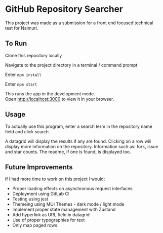 # GitHub Repository Searcher

This project was made as a submission for a front end focused technical test for Naimuri.

## To Run

Clone this repository locally

Navigate to the project directory in a terminal / command prompt

Enter `npm install`


Enter `npm start`

This runs the app in the development mode.\
Open [http://localhost:3000](http://localhost:3000) to view it in your browser.

## Usage

To actually use this program, enter a search term in the repository name field and click search.

A datagrid will display the results if any are found. Clicking on a row will display more information on the repository. Information such as: fork, issue and star counts. The readme, if one is found, is displayed too. 

## Future Improvements
If I had more time to work on this project I would:

- Proper loading effects on asynchronous request interfaces
- Deployment using GitLab CI
- Testing using jest
- Themeing using MUI Themes - dark mode / light mode
- Implement proper state management with Zustand
- Add hyperlink as URL field in datagrid
- Use of proper typographies for text
- Only map paged rows
